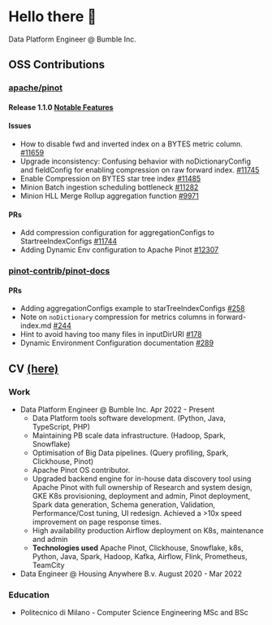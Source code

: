# Hello there 🙂

Data Platform Engineer @ Bumble Inc.

## OSS Contributions

### [apache/pinot](https://github.com/apache/pinot)

#### Release 1.1.0 [Notable Features](https://docs.pinot.apache.org/basics/releases/1.1.0#notable-features)

#### Issues
- How to disable fwd and inverted index on a BYTES metric column. [#11659](https://github.com/apache/pinot/issues/11659)
- Upgrade inconsistency: Confusing behavior with noDictionaryConfig and fieldConfig for enabling compression on raw forward index. [#11745](https://github.com/apache/pinot/issues/11745)
- Enable Compression on BYTES star tree index [#11485](https://github.com/apache/pinot/issues/11485)
- Minion Batch ingestion scheduling bottleneck [#11282](https://github.com/apache/pinot/issues/11282)
- Minion HLL Merge Rollup aggregation function [#9971](https://github.com/apache/pinot/issues/9971)
#### PRs
-  Add compression configuration for aggregationConfigs to StartreeIndexConfigs [#11744](https://github.com/apache/pinot/issues/11744)
-  Adding Dynamic Env configuration to Apache Pinot [#12307](https://github.com/apache/pinot/pull/12307)

### [pinot-contrib/pinot-docs]()
#### PRs
- Adding aggregationConfigs example to starTreeIndexConfigs [#258](https://github.com/apache/pinot/issues/258)
- Note on `noDictionary` compression for metrics columns in forward-index.md [#244](https://github.com/apache/pinot/issues/244)
- Hint to avoid having too many files in inputDirURI [#178](https://github.com/apache/pinot/issues/178)
- Dynamic Environment Configuration documentation [#289](https://github.com/pinot-contrib/pinot-docs/pull/289)

## CV [(here)](https://github.com/t0mpere/t0mpere/blob/main/tompere_cv.pdf)

### Work
- Data Platform Engineer @ Bumble Inc. Apr 2022 - Present
  - Data Platform tools software development. (Python, Java, TypeScript, PHP)
  - Maintaining PB scale data infrastructure. (Hadoop, Spark, Snowflake)
  - Optimisation of Big Data pipelines. (Query profiling, Spark, Clickhouse, Pinot)
  - Apache Pinot OS contributor.
  - Upgraded backend engine for in-house data discovery tool using Apache Pinot with full ownership of Research and system design, GKE K8s provisioning, deployment and admin, Pinot deployment, Spark data generation, Schema generation, Validation, Performance/Cost tuning, UI redesign. Achieved a >10x speed improvement on page response times.
  - High availability production Airflow deployment on K8s, maintenance and admin
  - **Technologies used** Apache Pinot, Clickhouse, Snowflake, k8s, Python, Java, Spark, Hadoop, Kafka, Airflow, Flink, Prometheus, TeamCity
- Data Engineer @ Housing Anywhere B.v. August 2020 - Mar 2022

### Education
- Politecnico di Milano - Computer Science Engineering MSc and BSc

  


